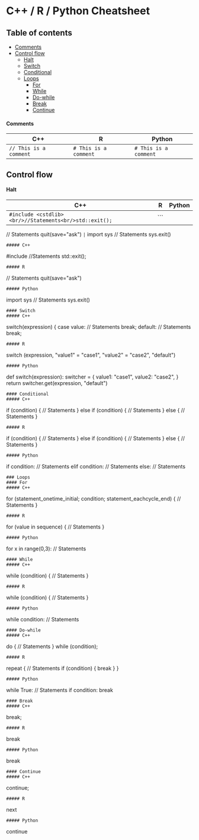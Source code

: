 # C++ / R / Python Cheatsheet
## Table of contents
- [Comments](#comments)
- [Control flow](#control-flow)
  * [Halt](#halt)
  * [Switch](#switch)
  * [Conditional](#conditional)
  * [Loops](#loops)
    + [For](#for)
    + [While](#while)
    + [Do-while](#do-while)
    + [Break](#break)
    + [Continue](#continue)
#### Comments

| C++ | R | Python |
| ------------- | ------------- | ------------- |
| ```// This is a comment```  | ```# This is a comment```  | ```# This is a comment```  |
## Control flow
#### Halt

| C++ | R | Python |
| ------------- | ------------- | ------------- |
| ```#include <cstdlib><br/>//Statements<br/>std::exit();``` | ```
// Statements
quit(save="ask")
``` | ```
import sys
// Statements
sys.exit()
``` |
##### C++
```
#include <cstdlib>
//Statements
std::exit();
```
##### R
```
// Statements
quit(save="ask")
```
##### Python
```
import sys
// Statements
sys.exit()
```
#### Switch
##### C++
```
switch(expression) {
  case value:
    // Statements
    break;
  default:
    // Statements
    break;
```
##### R
```
switch (expression,
        "value1" = "case1",
        "value2" = "case2",
        "default")
        
```
##### Python
```
def switch(expression): 
    switcher = { 
        value1: "case1", 
        value2: "case2", 
    } 
    return switcher.get(expression, "default") 
```
#### Conditional
##### C++
```
if (condition) {
  // Statements
}
else if (condition) {
  // Statements
}
else {
  // Statements
}
```
##### R
```
if (condition) {
  // Statements
} else if (condition) {
  // Statements
} else {
  // Statements
}
```
##### Python
```
if condition:
  // Statements
elif condition:
  // Statements
else:
  // Statements
```
### Loops
#### For
##### C++
```
for (statement_onetime_initial; condition; statement_eachcycle_end) {
  // Statements
}
```
##### R
```
for (value in sequence) {
  // Statements
}
```
##### Python
```
for x in range(0,3):
  // Statements
```
#### While
##### C++
```
while (condition) {
  // Statements
}
```
##### R
```
while (condition) {
  // Statements
}
```
##### Python
```
while condition:
  // Statements
```
#### Do-while
##### C++
```
do {
  // Statements
} while (condition);
```
##### R
```
repeat {
  // Statements
  if (condition) { break }
}
```
##### Python
```
while True:
  // Statements
  if condition: break
```
#### Break
##### C++
```
break;
```
##### R
```
break
```
##### Python
```
break
```
#### Continue
##### C++
```
continue;
```
##### R
```
next
```
##### Python
```
continue
```
